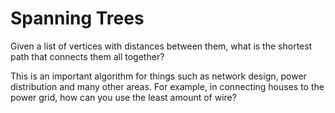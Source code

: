 # Spanning Trees

Given a list of vertices with distances
between them, what is the shortest
path that connects them all together?

This is an important algorithm for things
such as network design, power distribution
and many other areas.  For example, in connecting houses to the power grid, how can you use the least amount of wire?

